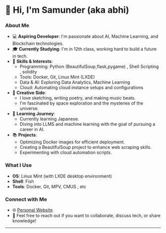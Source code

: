 # 👋 Hi, I'm Samunder (aka abhi)

### About Me
- 💻 **Aspiring Developer**: I'm passionate about AI, Machine Learning, and Blockchain technologies.
- 🎓 **Currently Studying**: I'm in 12th class, working hard to build a future in tech.
- 🌟 **Skills & Interests**:
  - Programming: Python (BeautifulSoup,flask,pygame) , Shell Scripting , solidity
  - Tools: Docker, Git, Linux Mint (LXDE)
  - Data & AI: Exploring Data Analytics, Machine Learning
  - Cloud: Automating cloud instance setups and configurations
- 🎨 **Creative Side**:
  - I love sketching, writing poetry, and making music beats.
  - I'm fascinated by space exploration and the mysteries of the universe.
- 🌱 **Learning Journey**:
  - Currently learning Japanese.
  - Diving into LLMS and machine learning with the goal of pursuing a career in AI.
- 📚 **Projects**:
  - Optimizing Docker images for efficient deployment.
  - Creating a BeautifulSoup project to enhance web scraping skills.
  - Experimenting with cloud automation scripts.

### What I Use
- **OS**: Linux Mint (with LXDE desktop environment)
- **Shell**: Fish
- **Tools**: Docker, Git, MPV, CMUS , etc

### Connect with Me
- 🌐 [Personal Website](https://csorpanipuri.fun)
- 💬 Feel free to reach out if you want to collaborate, discuss tech, or share knowledge!

---

